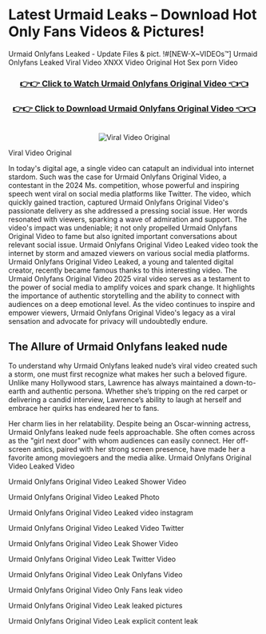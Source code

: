 # Latest Urmaid Leaks – Download Hot Only Fans Videos & Pictures!

Urmaid Onlyfans Leaked - Update Files & pict. !#[NEW-X~VIDEOs™] Urmaid Onlyfans Leaked Viral Video XNXX Video Original Hot Sex porn Video
<br>
<div align="center">
<h3><a href="https://links2leaks.com?utm_source=urmaid&utm_medium=gitlong" rel="nofollow">👉👉 Click to Watch Urmaid Onlyfans Original Video 👈👈</a></h3>
<h3><a href="https://links2leaks.com?utm_source=urmaid&utm_medium=gitlong" rel="nofollow">👉👉 Click to Download Urmaid Onlyfans Original Video 👈👈</a></h3>
<br>
<a href="https://links2leaks.com?utm_source=urmaid&utm_medium=gitlong" rel="nofollow"><img src="https://i.ibb.co/Gkj2r4b/banner.png" alt="Viral Video Original" style="max-width: 100%; display: inline-block;" data-target="animated-image.originalImage"></a>
</div>

Viral Video Original

In today's digital age, a single video can catapult an individual into internet stardom. Such was the case for Urmaid Onlyfans Original Video, a contestant in the 2024 Ms. competition, whose powerful and inspiring speech went viral on social media platforms like Twitter.
The video, which quickly gained traction, captured Urmaid Onlyfans Original Video's passionate delivery as she addressed a pressing social issue. Her words resonated with viewers, sparking a wave of admiration and support. The video's impact was undeniable; it not only propelled Urmaid Onlyfans Original Video to fame but also ignited important conversations about relevant social issue.
Urmaid Onlyfans Original Video Leaked video took the internet by storm and amazed viewers on various social media platforms. Urmaid Onlyfans Original Video Leaked, a young and talented digital creator, recently became famous thanks to this interesting video.
The Urmaid Onlyfans Original Video 2025 viral video serves as a testament to the power of social media to amplify voices and spark change. It highlights the importance of authentic storytelling and the ability to connect with audiences on a deep emotional level. As the video continues to inspire and empower viewers, Urmaid Onlyfans Original Video's legacy as a viral sensation and advocate for privacy will undoubtedly endure.

<h2>The Allure of Urmaid Onlyfans leaked nude</h2>


To understand why Urmaid Onlyfans leaked nude’s viral video created such a storm, one must first recognize what makes her such a beloved figure. Unlike many Hollywood stars, Lawrence has always maintained a down-to-earth and authentic persona. Whether she’s tripping on the red carpet or delivering a candid interview, Lawrence’s ability to laugh at herself and embrace her quirks has endeared her to fans.

Her charm lies in her relatability. Despite being an Oscar-winning actress, Urmaid Onlyfans leaked nude feels approachable. She often comes across as the "girl next door" with whom audiences can easily connect. Her off-screen antics, paired with her strong screen presence, have made her a favorite among moviegoers and the media alike.
Urmaid Onlyfans Original Video Leaked Video

Urmaid Onlyfans Original Video Leaked Shower Video

Urmaid Onlyfans Original Video Leaked Photo

Urmaid Onlyfans Original Video Leaked video instagram

Urmaid Onlyfans Original Video Leaked Video Twitter

Urmaid Onlyfans Original Video Leak Shower Video

Urmaid Onlyfans Original Video Leak Twitter Video

Urmaid Onlyfans Original Video Leak Onlyfans Video

Urmaid Onlyfans Original Video Only Fans leak video

Urmaid Onlyfans Original Video Leak leaked pictures

Urmaid Onlyfans Original Video Leak explicit content leak